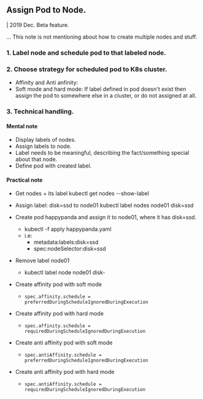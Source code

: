 ## Assign Pod to Node.
| 2019 Dec. Beta feature.

... This note is not mentioning about how to create multiple nodes and stuff.

### 1. Label node and schedule pod to that labeled node.

### 2. Choose strategy for scheduled pod to K8s cluster.

- Affinity and Anti anfinity: 
- Soft mode and hard mode: If label defined in pod doesn't exist then assign the pod to somewhere else in a cluster, or do not assigned at all.

### 3. Technical handling.

#### Mental note

- Display labels of nodes.
- Assign labels to node.
- Label needs to be meaningful, describing the fact/something special about that node.
- Define pod with created label.

#### Practical note

- Get nodes + its label
kubectl get nodes --show-label

- Assign label: disk=ssd to node01 
kubectl label nodes node01 disk=ssd 

- Create pod happypanda and assign it to node01, where it has disk=ssd.
  - kubectl -f apply happypanda.yaml
  - i.e: 
    - metadata:labels:disk=ssd
    - spec:nodeSelector:disk=ssd

- Remove label node01
  - kubectl label node node01 disk-

- Create affinity pod with soft mode
  - ` spec.affinity.schedule = preferredDuringScheduleIgnoredDuringExecution `
- Create affinity pod with hard mode
  - ` spec.affinity.schedule = requiredDuringScheduleIgnoredDuringExecution `
  
- Create anti affinity pod with soft mode
  - ` spec.antiAffinity.schedule = preferredDuringScheduleIgnoredDuringExecution `
- Create anti affinity pod with hard mode
  - ` spec.antiAffinity.schedule = requiredDuringScheduleIgnoredDuringExecution `


